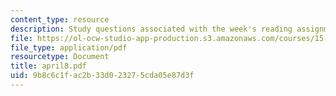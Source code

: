```yaml
---
content_type: resource
description: Study questions associated with the week's reading assignment.
file: https://ol-ocw-studio-app-production.s3.amazonaws.com/courses/15-575-research-seminar-in-it-and-organizations-economic-perspectives-spring-2004/9b8c6c1fac2b33d023275cda05e87d3f_april8.pdf
file_type: application/pdf
resourcetype: Document
title: april8.pdf
uid: 9b8c6c1f-ac2b-33d0-2327-5cda05e87d3f
---
```

